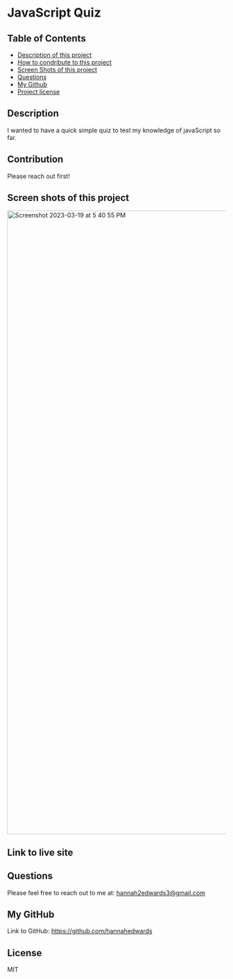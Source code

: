 
# JavaScript Quiz
## Table of Contents
- [Description of this project](#Description)
- [How to condribute to this project](#Contribution)
- [Screen Shots of this project](#Screen-shots)
- [Questions](#Email)
- [My Github](#GitHub)
- [Project license](#License)
## Description
I wanted to have a quick simple quiz to test my knowledge of javaScript so far.
## Contribution
Please reach out first!
## Screen shots of this project
<img width="1440" alt="Screenshot 2023-03-19 at 5 40 55 PM" src="https://user-images.githubusercontent.com/44388330/226211499-4c71d819-833d-4162-9fe1-417ad0b6d00e.png">

## Link to live site

## Questions
Please feel free to reach out to me at: hannah2edwards3@gmail.com
## My GitHub
Link to GitHub: https://github.com/hannahedwards
## License
MIT

